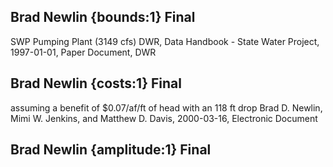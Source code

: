 ## Brad Newlin {bounds:1} Final
SWP Pumping Plant (3149 cfs)
DWR, Data Handbook - State Water Project, 1997-01-01, Paper Document, DWR

## Brad Newlin {costs:1} Final
assuming a benefit of $0.07/af/ft of head with an 118 ft drop
Brad D. Newlin, Mimi W. Jenkins, and Matthew D. Davis, 2000-03-16, Electronic Document

## Brad Newlin {amplitude:1} Final


